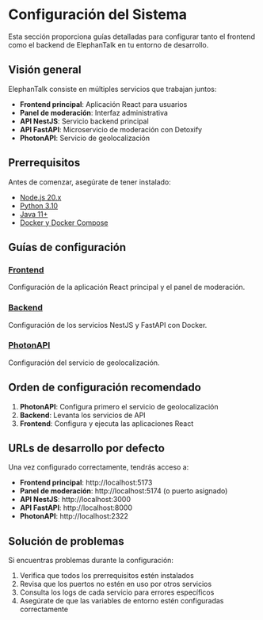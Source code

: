 # Configuración del Sistema

Esta sección proporciona guías detalladas para configurar tanto el frontend como el backend de ElephanTalk en tu entorno de desarrollo.

## Visión general

ElephanTalk consiste en múltiples servicios que trabajan juntos:

- **Frontend principal**: Aplicación React para usuarios
- **Panel de moderación**: Interfaz administrativa
- **API NestJS**: Servicio backend principal
- **API FastAPI**: Microservicio de moderación con Detoxify
- **PhotonAPI**: Servicio de geolocalización

## Prerrequisitos

Antes de comenzar, asegúrate de tener instalado:

- [Node.js 20.x](../getting-started/system-requirements.md#nodejs)
- [Python 3.10](../getting-started/system-requirements.md#python)
- [Java 11+](../getting-started/system-requirements.md#java)
- [Docker y Docker Compose](../getting-started/system-requirements.md#contenedores)

## Guías de configuración

### [Frontend](frontend-setup.md)
Configuración de la aplicación React principal y el panel de moderación.

### [Backend](backend-setup.md)  
Configuración de los servicios NestJS y FastAPI con Docker.

### [PhotonAPI](photon-api.md)
Configuración del servicio de geolocalización.

## Orden de configuración recomendado

1. **PhotonAPI**: Configura primero el servicio de geolocalización
2. **Backend**: Levanta los servicios de API 
3. **Frontend**: Configura y ejecuta las aplicaciones React

## URLs de desarrollo por defecto

Una vez configurado correctamente, tendrás acceso a:

- **Frontend principal**: http://localhost:5173
- **Panel de moderación**: http://localhost:5174 (o puerto asignado)
- **API NestJS**: http://localhost:3000
- **API FastAPI**: http://localhost:8000
- **PhotonAPI**: http://localhost:2322

## Solución de problemas

Si encuentras problemas durante la configuración:

1. Verifica que todos los prerrequisitos estén instalados
2. Revisa que los puertos no estén en uso por otros servicios
3. Consulta los logs de cada servicio para errores específicos
4. Asegúrate de que las variables de entorno estén configuradas correctamente